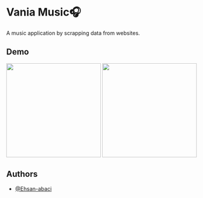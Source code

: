 # Vania Music🎧 

A music application by scrapping data from websites.


## Demo

<img src="https://github.com/user-attachments/assets/b321a997-2cb5-4cc8-a848-83d455dd3270" width="250"/>
<img src="https://github.com/user-attachments/assets/300fdd68-0bdb-41a7-a78a-a377c157bf8a" width="250"/>

## Authors

- [@Ehsan-abaci](https://www.github.com/Ehsan-abaci)

